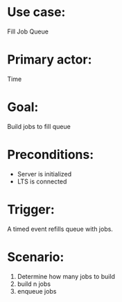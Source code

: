 # Use case:

Fill Job Queue

# Primary actor:

Time

# Goal:

Build jobs to fill queue

# Preconditions:

* Server is initialized
* LTS is connected

# Trigger:

A timed event refills queue with jobs.

# Scenario:

1) Determine how many jobs to build
2) build n jobs
3) enqueue jobs